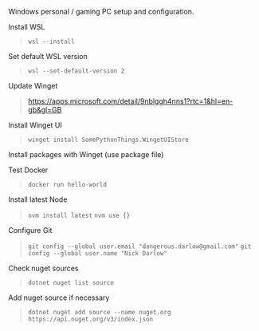 Windows personal / gaming PC setup and configuration.

Install WSL
>`wsl --install`

Set default WSL version
>`wsl --set-default-version 2`

Update Winget
>https://apps.microsoft.com/detail/9nblggh4nns1?rtc=1&hl=en-gb&gl=GB

Install Winget UI
>`winget install SomePythonThings.WingetUIStore`

Install packages with Winget (use package file)

Test Docker
>`docker run hello-world`

Install latest Node
>`nvm install latest`
>`nvm use {}`

Configure Git
>`git config --global user.email "dangerous.darlow@gmail.com"`
>`git config --global user.name "Nick Darlow"`

Check nuget sources
>`dotnet nuget list source`

Add nuget source if necessary
>`dotnet nuget add source --name nuget.org https://api.nuget.org/v3/index.json`